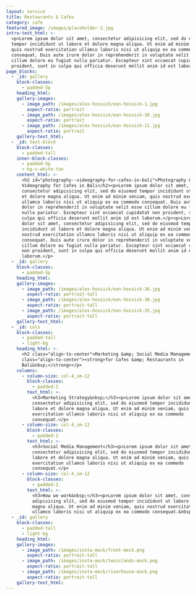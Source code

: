 ```yaml
---
layout: service
title: Restaurants & Cafes
category: cafe
featured_image: /images/placeholder-2.jpg
intro-text_html: >-
  <p>Lorem ipsum dolor sit amet, consectetur adipisicing elit, sed do eiusmod
  tempor incididunt ut labore et dolore magna aliqua. Ut enim ad minim veniam,
  quis nostrud exercitation ullamco laboris nisi ut aliquip ex ea commodo
  consequat. Duis aute irure dolor in reprehenderit in voluptate velit esse
  cillum dolore eu fugiat nulla pariatur. Excepteur sint occaecat cupidatat non
  proident, sunt in culpa qui officia deserunt mollit anim id est laborum.</p>
page_blocks:
  - _id: gallery
    block-classes:
      - padded-5p
    heading_html:
    gallery-images:
      - image_path: /images/alex-hossick/eon-hossick-1.jpg
        aspect-ratio: portrait
      - image_path: /images/alex-hossick/eon-hossick-10.jpg
        aspect-ratio: portrait
      - image_path: /images/alex-hossick/eon-hossick-11.jpg
        aspect-ratio: portrait
    gallery-text_html:
  - _id: text-block
    block-classes:
      - padded-tall
    inner-block-classes:
      - padded-5p
      - bg-v-white-tan
    content_html: >-
      <h2 id="photography--videography-for-cafes-in-bali">Photography &amp;
      Videography for Cafes in Bali</h2><p>Lorem ipsum dolor sit amet,
      consectetur adipisicing elit, sed do eiusmod tempor incididunt ut labore
      et dolore magna aliqua. Ut enim ad minim veniam, quis nostrud exercitation
      ullamco laboris nisi ut aliquip ex ea commodo consequat. Duis aute irure
      dolor in reprehenderit in voluptate velit esse cillum dolore eu fugiat
      nulla pariatur. Excepteur sint occaecat cupidatat non proident, sunt in
      culpa qui officia deserunt mollit anim id est laborum.</p><p>Lorem ipsum
      dolor sit amet, consectetur adipisicing elit, sed do eiusmod tempor
      incididunt ut labore et dolore magna aliqua. Ut enim ad minim veniam, quis
      nostrud exercitation ullamco laboris nisi ut aliquip ex ea commodo
      consequat. Duis aute irure dolor in reprehenderit in voluptate velit esse
      cillum dolore eu fugiat nulla pariatur. Excepteur sint occaecat cupidatat
      non proident, sunt in culpa qui officia deserunt mollit anim id est
      laborum.</p>
  - _id: gallery
    block-classes:
      - padded-5p
    heading_html:
    gallery-images:
      - image_path: /images/alex-hossick/eon-hossick-36.jpg
        aspect-ratio: portrait-tall
      - image_path: /images/alex-hossick/eon-hossick-30.jpg
        aspect-ratio: portrait-tall
      - image_path: /images/alex-hossick/eon-hossick-35.jpg
        aspect-ratio: portrait-tall
    gallery-text_html:
  - _id: cols
    block-classes:
      - padded-tall
      - light-bg
    heading_html: >-
      <h2 class="align-to-center">Marketing &amp; Social Media Management</h2><p
      class="align-to-center"><strong>for Cafes &amp; Restaurants in
      Bali&nbsp;</strong></p>
    columns:
      - column-size: col-4_sm-12
        block-classes:
          - padded-2
        text_html: >-
          <h3>Marketing Strategy&nbsp;</h3><p>Lorem ipsum dolor sit amet,
          consectetur adipisicing elit, sed do eiusmod tempor incididunt ut
          labore et dolore magna aliqua. Ut enim ad minim veniam, quis nostrud
          exercitation ullamco laboris nisi ut aliquip ex ea commodo
          consequat.</p>
      - column-size: col-4_sm-12
        block-classes:
          - padded-2
        text_html: >-
          <h3>Social Media Management</h3><p>Lorem ipsum dolor sit amet,
          consectetur adipisicing elit, sed do eiusmod tempor incididunt ut
          labore et dolore magna aliqua. Ut enim ad minim veniam, quis nostrud
          exercitation ullamco laboris nisi ut aliquip ex ea commodo
          consequat.</p>
      - column-size: col-4_sm-12
        block-classes:
          - padded-2
        text_html: >-
          <h3>How we work&nbsp;</h3><p>Lorem ipsum dolor sit amet, consectetur
          adipisicing elit, sed do eiusmod tempor incididunt ut labore et dolore
          magna aliqua. Ut enim ad minim veniam, quis nostrud exercitation
          ullamco laboris nisi ut aliquip ex ea commodo consequat.&nbsp;</p>
  - _id: gallery
    block-classes:
      - padded-tall
      - light-bg
    heading_html:
    gallery-images:
      - image_path: /images/insta-mock/front-mock.png
        aspect-ratio: portrait-tall
      - image_path: /images/insta-mock/twoislands-mock.png
        aspect-ratio: portrait-tall
      - image_path: /images/insta-mock/riverhouse-mock.png
        aspect-ratio: portrait-tall
    gallery-text_html:
---
```

